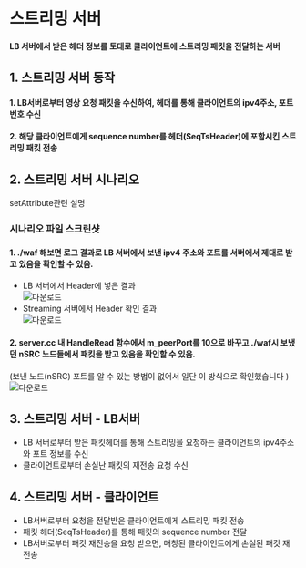 # 스트리밍 서버
#### LB 서버에서 받은 헤더 정보를 토대로 클라이언트에 스트리밍 패킷을 전달하는 서버

## 1. 스트리밍 서버 동작
#### 1. LB서버로부터 영상 요청 패킷을 수신하여, 헤더를 통해 클라이언트의 ipv4주소, 포트번호 수신
#### 2. 해당 클라이언트에게 sequence number를 헤더(SeqTsHeader)에 포함시킨 스트리밍 패킷 전송

## 2. 스트리밍 서버 시나리오
setAttribute관련 설명

### 시나리오 파일 스크린샷
#### 1. ./waf 해보면 로그 결과로 LB 서버에서 보낸 ipv4 주소와 포트를 서버에서 제대로 받고 있음을 확인할 수 있음.
  - LB 서버에서 Header에 넣은 결과<br/>
  ![다운로드](https://user-images.githubusercontent.com/43779340/170795478-23d0f096-3ed9-465c-903f-d549b5a24275.png)
  - Streaming 서버에서 Header 확인 결과<br/>
  ![다운로드](https://user-images.githubusercontent.com/43779340/170795654-3d2ae777-0a5c-4337-9ed5-70737613255d.png)

#### 2. server.cc 내 HandleRead 함수에서 m_peerPort를 10으로 바꾸고 ./waf시 보냈던 nSRC 노드들에서 패킷을 받고 있음을 확인할 수 있음. <br/>
  (보낸 노드(nSRC) 포트를 알 수 있는 방법이 없어서 일단 이 방식으로 확인했습니다 )
  ![다운로드](https://user-images.githubusercontent.com/43779340/170795894-74d9ac52-87fa-4037-9e13-dbcb87cd2b6e.png)

## 3. 스트리밍 서버 - LB서버
- LB 서버로부터 받은 패킷헤더를 통해 스트리밍을 요청하는 클라이언트의 ipv4주소와 포트 정보를 수신
- 클라이언트로부터 손실난 패킷의 재전송 요청 수신

## 4. 스트리밍 서버 - 클라이언트
- LB서버로부터 요청을 전달받은 클라이언트에게 스트리밍 패킷 전송
- 패킷 헤더(SeqTsHeader)를 통해 패킷의 sequence number 전달
- LB서버로부터 패킷 재전송을 요청 받으면, 매칭된 클라이언트에게 손실된 패킷 재전송

